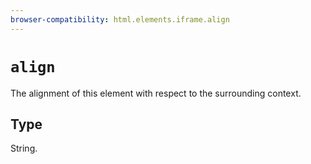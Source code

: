 ```yaml
---
browser-compatibility: html.elements.iframe.align
---
```


# `align`

The alignment of this element with respect to the surrounding context.

## Type

String.
